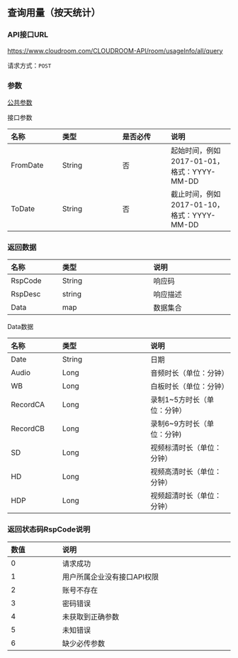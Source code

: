 
## 查询用量（按天统计）

### API接口URL

https://www.cloudroom.com/CLOUDROOM-API/room/usageInfo/all/query

请求方式：`POST`



### 参数

[公共参数](README#common_param)

接口参数
<table>
    <thead>
        <tr>
            <th style="width:100px;font-weight:700;text-align: left;">名称</th>
            <th  colspan="2" style="width:800px; text-align: left;">类型</th>
            <th  colspan="2" style="width:800px; text-align: left;">是否必传</th>
            <th  colspan="2" style="width:800px; text-align: left;">说明</th>
        </tr>
    </thead>
    <tbody>
        <tr>
            <td style="font-weight:normal;">FromDate</td>
            <td  colspan="2" style="font-weight:normal;">String</td>
            <td  colspan="2" style="font-weight:normal;">否</td>
            <td  colspan="2" style="font-weight:normal;">起始时间，例如2017-01-01，格式：YYYY-MM-DD</td>
        </tr>
        <tr>
            <td style="font-weight:normal;">ToDate</td>
            <td  colspan="2" style="font-weight:normal;">String</td>
            <td  colspan="2" style="font-weight:normal;">否</td>
            <td  colspan="2" style="font-weight:normal;">截止时间，例如2017-01-10，格式：YYYY-MM-DD</td>
        </tr>
    </tbody>   
</table>


### 返回数据

<table>
    <thead>
        <tr>
            <th style="width:100px;font-weight:700;text-align: left;">名称</th>
            <th  colspan="2" style="width:800px; text-align: left;">类型</th>
            <th  colspan="2" style="width:800px; text-align: left;">说明</th>
        </tr>
    </thead>
    <tbody>
        <tr>
            <td style="font-weight:normal;">RspCode</td>
            <td  colspan="2" style="font-weight:normal;">String</td>
            <td  colspan="2" style="font-weight:normal;">响应码</td>
        </tr>
        <tr>
            <td style="font-weight:normal;">RspDesc</td>
            <td  colspan="2" style="font-weight:normal;">string</td>
            <td  colspan="2" style="font-weight:normal;">响应描述</td>
        </tr>
        <tr>
            <td style="font-weight:normal;">Data</td>
            <td  colspan="2" style="font-weight:normal;">map</td>
            <td  colspan="2" style="font-weight:normal;">数据集合</td>
        </tr>
    </tbody>   
</table>

Data数据

<table>
    <thead>
        <tr>
            <th style="width:100px;font-weight:700;text-align: left;">名称</th>
            <th  colspan="2" style="width:800px; text-align: left;">类型</th>
            <th  colspan="2" style="width:800px; text-align: left;">说明</th>
        </tr>
    </thead>
    <tbody>
        <tr>
            <td style="font-weight:normal;">Date</td>
            <td  colspan="2" style="font-weight:normal;">String</td>
            <td  colspan="2" style="font-weight:normal;">日期</td>
        </tr>
        <tr>
            <td style="font-weight:normal;">Audio</td>
            <td  colspan="2" style="font-weight:normal;">Long</td>
            <td  colspan="2" style="font-weight:normal;">音频时长（单位：分钟）</td>
        </tr>
        <tr>
            <td style="font-weight:normal;">WB</td>
            <td  colspan="2" style="font-weight:normal;">Long</td>
            <td  colspan="2" style="font-weight:normal;">白板时长（单位：分钟）</td>
        </tr>
        <tr>
            <td style="font-weight:normal;">RecordCA</td>
            <td  colspan="2" style="font-weight:normal;">Long</td>
            <td  colspan="2" style="font-weight:normal;">录制1~5方时长（单位：分钟）</td>
        </tr>
        <tr>
            <td style="font-weight:normal;">RecordCB</td>
            <td  colspan="2" style="font-weight:normal;">Long</td>
            <td  colspan="2" style="font-weight:normal;">录制6~9方时长（单位：分钟)</td>
        </tr>
        <tr>
            <td style="font-weight:normal;">SD</td>
            <td  colspan="2" style="font-weight:normal;">Long</td>
            <td  colspan="2" style="font-weight:normal;">视频标清时长（单位：分钟）</td>
        </tr>
        <tr>
            <td style="font-weight:normal;">HD</td>
            <td  colspan="2" style="font-weight:normal;">Long</td>
            <td  colspan="2" style="font-weight:normal;">视频高清时长（单位：分钟）</td>
        </tr>
        <tr>
            <td style="font-weight:normal;">HDP</td>
            <td  colspan="2" style="font-weight:normal;">Long</td>
            <td  colspan="2" style="font-weight:normal;">视频超清时长（单位：分钟）</td>
        </tr>
    </tbody>   
</table>


### 返回状态码RspCode说明

<table>
    <thead>
        <tr>
            <th style="width:100px;font-weight:700;text-align: left;">数值</th>
            <th  colspan="2" style="width:800px; text-align: left;">说明</th>
        </tr>
    </thead>
    <tbody>
        <tr>
            <td style="font-weight:normal;">0</td>
            <td  colspan="2" style="font-weight:normal;">请求成功</td>
        </tr>
        <tr>
            <td style="font-weight:normal;">1</td>
            <td  colspan="2" style="font-weight:normal;">用户所属企业没有接口API权限</td>
        </tr>
        <tr>
            <td style="font-weight:normal;">2</td>
            <td  colspan="2" style="font-weight:normal;">账号不存在</td>
        </tr>
        <tr>
            <td style="font-weight:normal;">3</td>
            <td  colspan="2" style="font-weight:normal;">密码错误</td>
        </tr>
        <tr>
            <td style="font-weight:normal;">4</td>
            <td  colspan="2" style="font-weight:normal;">未获取到正确参数</td>
        </tr>
        <tr>
            <td style="font-weight:normal;">5</td>
            <td  colspan="2" style="font-weight:normal;">未知错误</td>
        </tr>
        <tr>
            <td style="font-weight:normal;">6</td>
            <td  colspan="2" style="font-weight:normal;">缺少必传参数</td>
        </tr>
    </tbody>   
</table>














